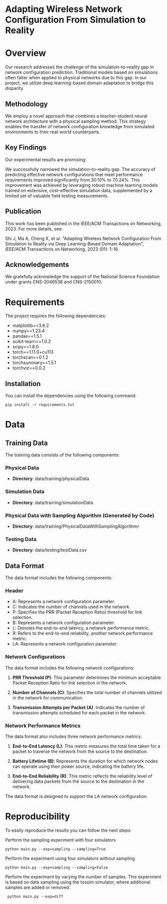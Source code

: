 
# Adapting Wireless Network Configuration From Simulation to Reality
# Overview
Our research addresses the challenge of the simulation-to-reality gap in network configuration prediction. Traditional models based on simulations often falter when applied to physical networks due to this gap. In our project, we utilize deep learning-based domain adaptation to bridge this disparity.

## Methodology
We employ a novel approach that combines a teacher-student neural network architecture with a physical sampling method. This strategy enables the transfer of network configuration knowledge from simulated environments to their real-world counterparts.

## Key Findings
Our experimental results are promising:

We successfully narrowed the simulation-to-reality gap.
The accuracy of predicting effective network configurations that meet performance requirements improved significantly from 30.10% to 70.24%.
This improvement was achieved by leveraging robust machine learning models trained on extensive, cost-effective simulation data, supplemented by a limited set of valuable field testing measurements.
## Publication
This work has been published in the IEEE/ACM Transactions on Networking, 2023. For more details, see:

Shi J, Ma A, Cheng X, et al. "Adapting Wireless Network Configuration From Simulation to Reality via Deep Learning-Based Domain Adaptation", IEEE/ACM Transactions on Networking, 2023 (01): 1-16.
## Acknowledgements
We gratefully acknowledge the support of the National Science Foundation under grants CNS-2046538 and CNS-2150010.

# Requirements

The project requires the following dependencies:

- matplotlib==3.6.2
- numpy==1.23.4
- pandas==1.5.1
- scikit-learn==1.0.2
- scipy==1.8.0
- torch==1.11.0+cu113
- torchscan==0.1.2
- torchsummary==1.5.1
- torchviz==0.0.2

## Installation

You can install the dependencies using the following command:

```shell
pip install -r requirements.txt
````

# Data


## Training Data

The training data consists of the following components:

### Physical Data
- **Directory**: data/training/physicalData

### Simulation Data
- **Directory**: data/training/simulationData

### Physical Data with Sampling Algorithm (Generated by Code)
- **Directory**: data/training/PhysicalDataWithSamplingAlgorithm/

### Testing Data
    
- **Directory**: data/testing/testData.csv


## Data Format

The data format includes the following components:

### Header
- A: Represents a network configuration parameter.
- C: Indicates the number of channels used in the network.
- P: Specifies the PRR (Packet Reception Ratio) threshold for link selection.
- B: Represents a network configuration parameter.
- L: Denotes the end-to-end latency, a network performance metric.
- R: Refers to the end-to-end reliability, another network performance metric.
- LA: Represents a network configuration parameter.

### Network Configurations
The data format includes the following network configurations:

1. **PRR Threshold (P)**: This parameter determines the minimum acceptable Packet Reception Ratio for link selection in the network.

2. **Number of Channels (C)**: Specifies the total number of channels utilized in the network for communication.

3. **Transmission Attempts per Packet (A)**: Indicates the number of transmission attempts scheduled for each packet in the network.

### Network Performance Metrics
The data format also includes three network performance metrics:

1. **End-to-End Latency (L)**: This metric measures the total time taken for a packet to traverse the network from the source to the destination.

2. **Battery Lifetime (B)**: Represents the duration for which network nodes can operate using their power source, indicating the battery life.

3. **End-to-End Reliability (R)**: This metric reflects the reliability level of delivering data packets from the source to the destination in the network.

The data format is designed to support the LA network configuration.


# Reproducibility
To easily reproduce the results you can follow the next steps:

Perform the sampling experiment with four simulators 
```shell
python main.py --exp=sampling --sampling=True
```

Perform the experiment using four simulators without sampling
```shell
python main.py --exp=sampling --sampling=False
```

Perform the experiment by varying the number of samples. This experiment is based on data sampling using the tossim simulator, where additional samples are added or removed.
```shell
 python main.py --exp=diff 
```


